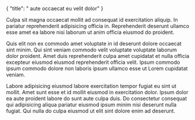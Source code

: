 {
  "title": " aute occaecat eu velit dolor"
}

Culpa sit magna occaecat mollit ad consequat id exercitation aliquip. In pariatur reprehenderit adipisicing officia in. Reprehenderit deserunt ullamco esse amet ea labore nisi laborum ut anim officia eiusmod do proident.

Quis elit non ex commodo amet voluptate in id deserunt dolore occaecat sint minim. Qui sint veniam commodo velit voluptate voluptate laborum dolor proident. Amet duis reprehenderit culpa amet cupidatat et nulla officia excepteur eiusmod eiusmod reprehenderit officia velit. Ipsum commodo ipsum commodo dolore non laboris ipsum ullamco esse ut Lorem cupidatat veniam.

Labore adipisicing eiusmod labore exercitation tempor fugiat eu sint ut mollit. Amet sunt esse et id mollit eiusmod in exercitation dolor. Ipsum dolor ea aute proident labore do sunt aute culpa duis. Do consectetur consequat qui adipisicing aliqua pariatur eiusmod ipsum minim nisi deserunt nulla fugiat. Qui nulla do culpa eiusmod ut elit sint dolore enim ad deserunt.